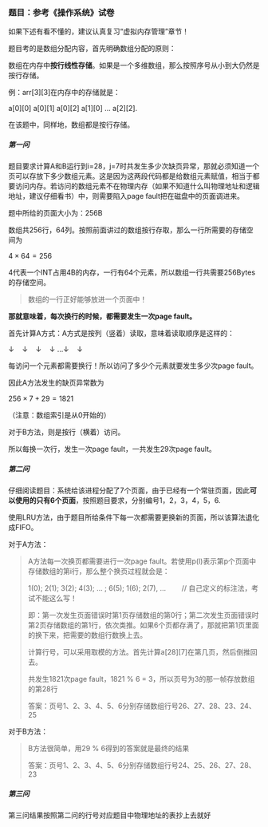 ### 题目：参考《操作系统》试卷

如果下述有看不懂的，建议认真复习“虚拟内存管理”章节！

题目考的是数组分配内容，首先明确数组分配的原则：

数组在内存中<strong>按行线性存储</strong>。如果是一个多维数组，那么按照序号从小到大仍然是按行存储。

例：arr[3][3]在内存中的存储就是：

a[0][0]  a[0][1]  a[0][2]  a[1][0] ... a[2][2].

在该题中，同样地，数组都是按行存储。

##### 第一问

题目要求计算A和B运行到i=28，j=7时共发生多少次缺页异常，那就必须知道一个页可以存放下多少数组元素。这是因为这两段代码都是给数组元素赋值，相当于都要访问内存。若访问的数组元素不在物理内存（如果不知道什么叫物理地址和逻辑地址，建议仔细看书）中，则需要陷入page fault把在磁盘中的页面调进来。

题中所给的页面大小为：256B

数组共256行，64列。按照前面讲过的数组按行存取，那么一行所需要的存储空间为

$4\times 64=256$

4代表一个INT占用4B的内存，一行有64个元素，所以数组一行共需要256Bytes的存储空间。

> 数组的一行正好能够放进一个页面中！

<strong>那就意味着，每次换行的时候，都需要发生一次page fault。</strong>

首先计算A方式：A方式是按列（竖着）读取，意味着读取顺序是这样的：

↓    ↓    ↓    ↓  ...↓    ↓

每访问一个元素都需要换行！所以访问了多少个元素就要发生多少次page fault。

因此A方法发生的缺页异常数为

$256\times 7+29=1821$

（注意：数组索引是从0开始的）

对于B方法，则是按行（横着）访问。

所以每换一次行，发生一次page fault，一共发生29次page fault。

##### 第二问

仔细阅读题目：系统给该进程分配了7个页面，由于已经有一个常驻页面，因此<strong>可以使用的只有6个页面</strong>，按照题目要求，分别编号1，2，3，4，5，6.

使用LRU方法，由于题目所给条件下每一次都需要更换新的页面，所以该算法退化成FIFO。

对于A方法：

> A方法每一次换页都需要进行一次page fault。若使用p(l)表示第p个页面中存储数组的第i行，那么整个换页过程就会是：
> 
> 1(0); 2(1); 3(2); 4(3); ... ; 6(5); 1(6); 2(7), ...        // 自己定义的标注法，考试不能这么写！
> 
> 即：第一次发生页面错误时第1页存储数组的第0行；第二次发生页面错误时第2页存储数组的第1行，依次类推。如果6个页都存满了，那就把第1页里面的换下来，把需要的数组行数换上去。
> 
> 计算行号，可以采用取模的方法。首先计算a[28][7]在第几页，然后倒推回去。
> 
> 共发生1821次page fault，1821 % 6 = 3，所以页号为3的那一帧存放数组的第28行
> 
> 答案：页号1、2、3、4、5、6分别存储数组行号26、27、28、23、24、25

对于B方法：

> B方法很简单，用29 % 6得到的答案就是最终的结果
> 
> 答案：页号1、2、3、4、5、6分别存储数组行号24、25、26、27、28、23

##### 第三问

第三问结果按照第二问的行号对应题目中物理地址的表抄上去就好

